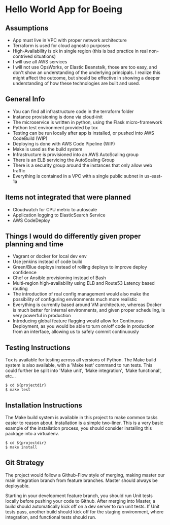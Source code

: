
# Hello World App for Boeing

## Assumptions

- App must live in VPC with proper network architecture
- Terraform is used for cloud agnostic purposes
- High-Availability is ok in single region (this is bad practice in real non-contrived situations)
- I will use all AWS services
- I will not use OpsWorks, or Elastic Beanstalk, those are too easy, and don't show an understanding of the underlying principals. I realize this might affect the outcome,
  but should be effective in showing a deeper understanding of how these technologies are built and used.

## General Info

- You can find all infrastructure code in the terraform folder
- Instance provisioning is done via cloud-init
- The microservice is written in python, using the Flask micro-framework
- Python test environment provided by tox
- Testing can be run locally after app is installed, or pushed into AWS CodeBuild (WIP)
- Deploying is done with AWS Code Pipeline (WIP)
- Make is used as the build system
- Infrastructure is provisioned into an AWS AutoScaling group
- There is an ELB servicing the AutoScaling Group
- There is a security group around the instances that only allow web traffic
- Everything is contained in a VPC with a single public subnet in us-east-1a

## Items not integrated that were planned
- Cloudwatch for CPU metric to autoscale
- Application logging to ElasticSearch Service
- AWS CodeDeploy

## Things I would do differently given proper planning and time

- Vagrant or docker for local dev env
- Use jenkins instead of code build
- Green/Blue deploys instead of rolling deploys to improve deploy confidence
- Chef or Ansible provisioning instead of Bash
- Multi-region high-availability using ELB and Route53 Latency based routing
- The introduction of real config management would also make the possibility of configuring environments much more realistic
- Everything is currently based around VM architecture, whereas Docker is much better for internal environments, and given proper scheduling, is very powerful in production
- Introducing global feature flagging would allow for Continuous Deployment, as you would be able to turn on/off code in production from an interface, allowing us to safely commit continuously

## Testing Instructions
Tox is available for testing across all versions of Python. The Make build system is also available, with a 'Make test' command to run tests. This could further be split into 'Make unit', 'Make integration', 'Make functional', etc...
```
$ cd ${projectdir}
$ make test
```

## Installation Instructions
The Make build system is available in this project to make common tasks easier to reason about. Installation is a simple two-liner. This is a very basic example of the installation process, you should consider installing this package into a virtualenv.

```
$ cd ${projectdir}
$ make install
```

## Git Strategy
The project would follow a Github-Flow style of merging, making master our main integration branch from feature branches. Master should always be deployable.

Starting in your development feature branch, you should run Unit tests locally before pushing your code to Github. After merging into Master, a build should automatically kick off on a dev server to run unit tests. If Unit tests pass, another build should kick off for the staging environment, where integration, and functional tests should run.
